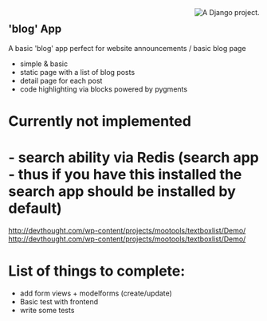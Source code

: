 <a href="http://www.djangoproject.com/" >
	<img src="https://www.djangoproject.com/m/img/badges/djangoproject120x25.gif" border="0" alt="A Django project." title="A Django project." style="float: right;" />
</a>

## 'blog' App

A basic 'blog' app perfect for website announcements / basic blog page

- simple & basic
- static page with a list of blog posts
- detail page for each post
- code highlighting via <code></code> blocks powered by pygments


# Currently not implemented
# - search ability via Redis (search app - thus if you have this installed the search app should be installed by default)

http://devthought.com/wp-content/projects/mootools/textboxlist/Demo/
http://devthought.com/wp-content/projects/mootools/textboxlist/Demo/



# List of things to complete:
- add form views + modelforms (create/update)
- Basic test with frontend
- write some tests
